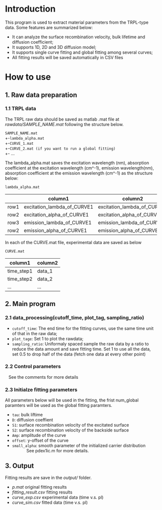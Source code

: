 # Introduction
This program is used to extract material parameters from the TRPL-type
data. Some features are summarized below:
- It can analyze the surface recombination velocity, bulk lifetime and diffusion coefficient;
- It supports 1D, 2D and 3D diffusion model;
- It supports single curve fitting and global fitting among several curves;
- All fitting results will be saved automatically in CSV files

# How to use
## 1. Raw data preparation
### 1.1 TRPL data
The TRPL raw data should be saved as matlab .mat file at *rawdata/SAMPLE_NAME.mat* following the structure below.


`SAMPLE_NAME.mat`  
+-`lambda_alpha.mat`  
+-`CURVE_1.mat`  
+-`CURVE_2.mat (if you want to run a global fitting)`  
+- ...

The lambda_alpha.mat saves the excitation wavelength (nm), absorption coefficient at the excitation wavelength (cm^-1), emission wavelength(nm), absorption coefficient at the emission wavelength (cm^-1) as the structure below:

`lambda_alpha.mat`

|         |column1                     |column2                            | ...|
| --------|----------------------------|-----------------------------------|----|
|row1     |excitation_lambda_of_CURVE1 | excitation_lambda_of_CURVE1       | ...|
|row2     |excitation_alpha_of_CURVE1  | excitation_alpha_of_CURVE1        | ...|
|row3     |emission_lambda_of_CURVE1   | emission_lambda_of_CURVE1         | ...|
|row2     |emission_alpha_of_CURVE1    | emission_alpha_of_CURVE1          | ...|

In each of the CURVE.mat file, experimental data are saved as below

`CURVE.mat`

|column1  |  column2 |
|---------| ---------|
|time_step1| data_1 |
|time_step2| data_2 |
| ...| ...|

## 2. Main program
### 2.1 data_processing(cutoff_time, plot_tag, sampling_ratio)
- `cutoff_time`: The end time for the fitting curves, use the same time unit of that in the raw data;
- `plot_tage`: Set 1 to plot the rawdata;
- `sampling_ratio`: Uniformaly spaced sample the raw data by a ratio to reduce the data amount and save fitting time. Set 1 to use all the data, set 0.5 to drop half of the data (fetch one data at every other point)
### 2.2 Control parameters
    See the comments for more details
### 2.3 Initialze fitting parameters
All parameters below will be used in the fitting, the frist num_global paramters will be used as the global fitting paramters.
- `tau`: bulk liftime
- `D`: diffusion coeffient
- `S1`: surface recombination velocity of the excitated surface
- `S2`: surface recombination velocity of the backside surface
- `Amp`: amplitude of the curve
- `offset`: y-offset of the curve
- `small_alpha`: smooth parameter of the initialized carrier distribution
                     See pdex1ic.m for more details.
## 3. Output
Fitting results are save in the *output/* folder.
- *p.mat*                     original fitting results
- *fitting_result.csv*        fitting results
- *curve_exp.csv*             experimental data (time v.s. pl)
- *curve_sim.csv*             fitted data       (time v.s. pl)
